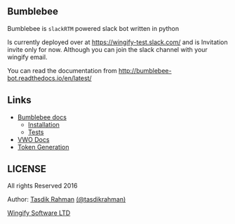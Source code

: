 ## Bumblebee

Bumblebee is `slackRTM` powered slack bot written in python

Is currently deployed over at https://wingify-test.slack.com/
and is Invitation invite only for now. Although you can join the slack channel with your wingify email.

You can read the documentation from http://bumblebee-bot.readthedocs.io/en/latest/

## Links

- [Bumblebee docs](http://bumblebee-bot.readthedocs.io/en/latest/)
    - [Installation](http://bumblebee-bot.readthedocs.io/en/latest/installation.html)
    - [Tests](http://bumblebee-bot.readthedocs.io/en/latest/tests.html)
- [VWO Docs](http://developers.vwo.com/docs/introduction/)
- [Token Generation](https://app.vwo.com/#/developers/tokens/)


## LICENSE

All rights Reserved 2016

Author: [Tasdik Rahman](http://tasdikrahman.me/) [(@tasdikrahman)](https://twitter.com/tasdikrahman/)

[Wingify Software LTD](http://wingify.com/)